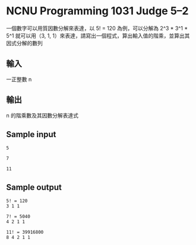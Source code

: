 ﻿# NCNU Programming 1031 Judge 5–2

一個數字可以用質因數分解來表達，以 5! = 120 為例，可以分解為 2^3 * 3^1 * 5^1 就可以用（3, 1, 1）來表達，請寫出一個程式，算出輸入值的階乘，並算出其因式分解的數列

## 輸入

一正整數 n

## 輸出

n 的階乘數及其因數分解表達式

## Sample input

```
5
```

```
7
```

```
11
```

## Sample output

```
5! = 120
3 1 1
```

```
7! = 5040
4 2 1 1
```

```
11! = 39916800
8 4 2 1 1
```